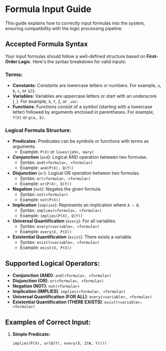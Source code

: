 # Formula Input Guide

This guide explains how to correctly input formulas into the system, ensuring compatibility with the logic processing pipeline.

## Accepted Formula Syntax

Your input formulas should follow a well-defined structure based on **First-Order Logic**. Here's the syntax breakdown for valid inputs:

### Terms:
- **Constants**: Constants are lowercase letters or numbers. For example, `a`, `b`, `c`, or `123`.
- **Variables**: Variables are uppercase letters or start with an underscore (`_`). For example, `X`, `Y`, `Z`, or `_var`.
- **Functions**: Functions consist of a symbol (starting with a lowercase letter) followed by arguments enclosed in parentheses. For example, `f(X)` or `g(a, b)`.

### Logical Formula Structure:
- **Predicates**: Predicates can be symbols or functions with terms as arguments.
    - Example: `P(X)` or `loves(john, mary)`
- **Conjunction** (`and`): Logical AND operation between two formulas.
    - Syntax: `and(<formula>, <formula>)`
    - Example: `and(P(X), Q(Y))`
- **Disjunction** (`or`): Logical OR operation between two formulas.
    - Syntax: `or(<formula>, <formula>)`
    - Example: `or(P(X), Q(Y))`
- **Negation** (`not`): Negates the given formula.
    - Syntax: `not(<formula>)`
    - Example: `not(P(X))`
- **Implication** (`implies`): Represents an implication where `A ⇒ B`.
    - Syntax: `implies(<formula>, <formula>)`
    - Example: `implies(P(X), Q(Y))`
- **Universal Quantification** (`every`): For all variables.
    - Syntax: `every(<variable>, <formula>)`
    - Example: `every(X, P(X))`
- **Existential Quantification** (`exist`): There exists a variable.
    - Syntax: `exist(<variable>, <formula>)`
    - Example: `exist(X, P(X))`

## Supported Logical Operators:
- **Conjunction (AND)**: `and(<formula>, <formula>)`
- **Disjunction (OR)**: `or(<formula>, <formula>)`
- **Negation (NOT)**: `not(<formula>)`
- **Implication (IMPLIES)**: `implies(<formula>, <formula>)`
- **Universal Quantification (FOR ALL)**: `every(<variable>, <formula>)`
- **Existential Quantification (THERE EXISTS)**: `exist(<variable>, <formula>)`

## Examples of Correct Input:

1. **Simple Predicate:**
   ```text
   implies(P(X), or(Q(Y), every(X, Z(W, Y))))


